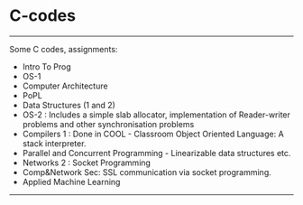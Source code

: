# C-codes

------------------------------
Some C codes, assignments: 
* Intro To Prog
* OS-1
* Computer Architecture
* PoPL
* Data Structures (1 and 2)
* OS-2 : Includes a simple slab allocator, implementation of Reader-writer problems and other synchronisation problems
* Compilers 1 : Done in COOL - Classroom Object Oriented Language: A stack interpreter. 
* Parallel and Concurrent Programming - Linearizable data structures etc.
* Networks 2 : Socket Programming
* Comp&Network Sec: SSL communication via socket programming.
* Applied Machine Learning
------------------------------

